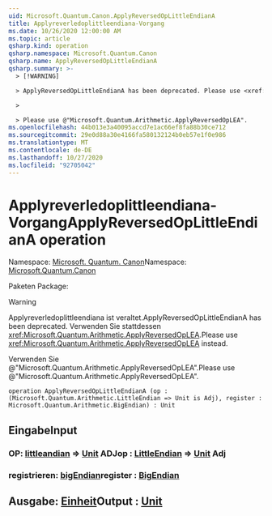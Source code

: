 ```yaml
---
uid: Microsoft.Quantum.Canon.ApplyReversedOpLittleEndianA
title: Applyreverledoplittleendiana-Vorgang
ms.date: 10/26/2020 12:00:00 AM
ms.topic: article
qsharp.kind: operation
qsharp.namespace: Microsoft.Quantum.Canon
qsharp.name: ApplyReversedOpLittleEndianA
qsharp.summary: >-
  > [!WARNING]

  > ApplyReversedOpLittleEndianA has been deprecated. Please use <xref:Microsoft.Quantum.Arithmetic.ApplyReversedOpLEA> instead.

  >

  > Please use @"Microsoft.Quantum.Arithmetic.ApplyReversedOpLEA".
ms.openlocfilehash: 44b013e3a40095accd7e1ac66ef8fa88b30ce712
ms.sourcegitcommit: 29e0d88a30e4166fa580132124b0eb57e1f0e986
ms.translationtype: MT
ms.contentlocale: de-DE
ms.lasthandoff: 10/27/2020
ms.locfileid: "92705042"
---
```

# <a name="applyreversedoplittleendiana-operation"></a><span data-ttu-id="c9841-102">Applyreverledoplittleendiana-Vorgang</span><span class="sxs-lookup"><span data-stu-id="c9841-102">ApplyReversedOpLittleEndianA operation</span></span>

<span data-ttu-id="c9841-103">Namespace: [Microsoft. Quantum. Canon](xref:Microsoft.Quantum.Canon)</span><span class="sxs-lookup"><span data-stu-id="c9841-103">Namespace: [Microsoft.Quantum.Canon](xref:Microsoft.Quantum.Canon)</span></span>

<span data-ttu-id="c9841-104">Paketen [](https://nuget.org/packages/)</span><span class="sxs-lookup"><span data-stu-id="c9841-104">Package: [](https://nuget.org/packages/)</span></span>


> [!WARNING]
> <span data-ttu-id="c9841-105">Applyreverledoplittleendiana ist veraltet.</span><span class="sxs-lookup"><span data-stu-id="c9841-105">ApplyReversedOpLittleEndianA has been deprecated.</span></span> <span data-ttu-id="c9841-106">Verwenden Sie stattdessen <xref:Microsoft.Quantum.Arithmetic.ApplyReversedOpLEA>.</span><span class="sxs-lookup"><span data-stu-id="c9841-106">Please use <xref:Microsoft.Quantum.Arithmetic.ApplyReversedOpLEA> instead.</span></span>
>
> <span data-ttu-id="c9841-107">Verwenden Sie @"Microsoft.Quantum.Arithmetic.ApplyReversedOpLEA".</span><span class="sxs-lookup"><span data-stu-id="c9841-107">Please use @"Microsoft.Quantum.Arithmetic.ApplyReversedOpLEA".</span></span>



```qsharp
operation ApplyReversedOpLittleEndianA (op : (Microsoft.Quantum.Arithmetic.LittleEndian => Unit is Adj), register : Microsoft.Quantum.Arithmetic.BigEndian) : Unit
```


## <a name="input"></a><span data-ttu-id="c9841-108">Eingabe</span><span class="sxs-lookup"><span data-stu-id="c9841-108">Input</span></span>

### <a name="op--littleendian--unit-adj"></a><span data-ttu-id="c9841-109">OP: [littleandian](xref:Microsoft.Quantum.Arithmetic.LittleEndian) => [Unit](xref:microsoft.quantum.lang-ref.unit) ADJ</span><span class="sxs-lookup"><span data-stu-id="c9841-109">op : [LittleEndian](xref:Microsoft.Quantum.Arithmetic.LittleEndian) => [Unit](xref:microsoft.quantum.lang-ref.unit) Adj</span></span>




### <a name="register--bigendian"></a><span data-ttu-id="c9841-110">registrieren: [bigEndian](xref:Microsoft.Quantum.Arithmetic.BigEndian)</span><span class="sxs-lookup"><span data-stu-id="c9841-110">register : [BigEndian](xref:Microsoft.Quantum.Arithmetic.BigEndian)</span></span>





## <a name="output--unit"></a><span data-ttu-id="c9841-111">Ausgabe: [Einheit](xref:microsoft.quantum.lang-ref.unit)</span><span class="sxs-lookup"><span data-stu-id="c9841-111">Output : [Unit](xref:microsoft.quantum.lang-ref.unit)</span></span>

